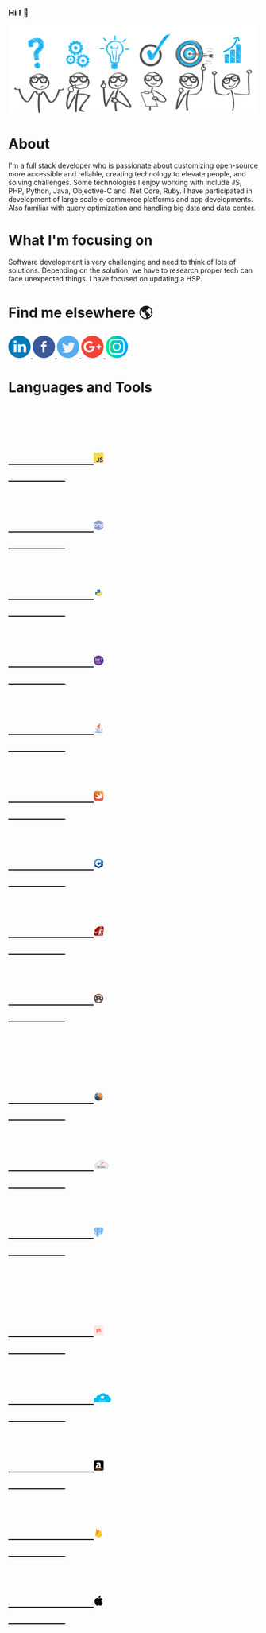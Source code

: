### Hi ! 👋

<img src="img/1.png">

###
<h1>About</h1>
I'm a full stack developer who is passionate about customizing open-source more accessible and reliable, creating technology to elevate people, and solving challenges. Some technologies I enjoy working with include JS, PHP, Python, Java, Objective-C and .Net Core, Ruby. I have participated in development of large scale e-commerce platforms and app developments. Also familiar with query optimization and handling big data and data center.

###

<h1>What I'm focusing on</h1>

Software development is very challenging and need to think of lots of solutions. Depending on the solution, we have to research proper tech can face unexpected things. I have focused on updating a HSP.

###
<h1>Find me elsewhere 🌎</h1>

<p>
    <a href="https://www.linkedin.com/in/jo-yong-ji-44a3171bb/" rel="nofollow">
        <img src="img/linkedin.png" width="45">
    </a>
    <a href="https://www.facebook.com/joyong.ji" rel="nofollow">
        <img src="img/facebook.png" width="45">
    </a>
    <a href="https://twitter.com/JiJoyong" rel="nofollow">
        <img src="img/twitter.png" width="45">
    </a>
    <a href="mailto:expertgit@gmail.com" rel="nofollow">
        <img src="img/google-plus.png" width="45">
    </a>
    <a href="https://www.instagram.com/joyong.ji/" rel="nofollow">
        <img src="img/instagram.png" width="45">
    </a>
</p>

###

<h1>Languages and Tools<h1>

<p>
    <code>
        <a target="_blank" rel="noopener noreferrer" href="https://www.javascript.com/">
            <img height="20" src="img/javascript.png" style="max-width:100%;">
        </a>
    </code>
    <code>
        <a target="_blank" rel="noopener noreferrer" href="https://www.php.net/">
            <img height="20" src="img/php.png" style="max-width:100%;">
        </a>
    </code>
    <code>
        <a target="_blank" rel="noopener noreferrer" href="https://www.python.org/">
            <img height="20" src="img/python.png" style="max-width:100%;">
        </a>
    </code>
    <code>
        <a target="_blank" rel="noopener noreferrer" href="https://dotnet.microsoft.com">
            <img height="20" src="img/aspnet.png" style="max-width:100%;">
        </a>
    </code>
    <code>
        <a target="_blank" rel="noopener noreferrer" href="https://www.java.com/">
            <img height="20" src="img/java.png" style="max-width:100%;">
        </a>
    </code>
    <code>
        <a target="_blank" rel="noopener noreferrer" href="https://swift.org/">
            <img height="20" src="img/swift.png" style="max-width:100%;">
        </a>
    </code>
    <code>
        <a target="_blank" rel="noopener noreferrer" href="http://www.cplusplus.com/">
            <img height="20" src="img/cpp.png" style="max-width:100%;">
        </a>
    </code>
    <code>
        <a target="_blank" rel="noopener noreferrer" href="https://rubyonrails.org/">
            <img height="20" src="img/ror.png" style="max-width:100%;">
        </a>
    </code>
    <code>
        <a target="_blank" rel="noopener noreferrer" href="https://www.rust-lang.org/">
            <img height="20" src="img/rust.png" style="max-width:100%;">
        </a>
    </code>
</p>
<p>
    <code>
        <a target="_blank" rel="noopener noreferrer" href="https://www.mysql.com/">
            <img height="20" src="img/mysql.png" style="max-width:100%;">
        </a>
    </code> 
    <code>
        <a target="_blank" rel="noopener noreferrer" href="https://www.mssqltips.com/">
            <img height="20" src="img/mssql.png" style="max-width:100%;">
        </a>
    </code>
    </code> 
    <code>
        <a target="_blank" rel="noopener noreferrer" href="https://www.postgresql.org/">
            <img height="20" src="img/postgresql.png" style="max-width:100%;">
        </a>
    </code> 
</p>
<p>
    <code>
        <a target="_blank" rel="noopener noreferrer" href="https://www.github.com/">
            <img height="20" src="img/git.png" style="max-width:100%;">
        </a>
    </code>
    <code>
        <a target="_blank" rel="noopener noreferrer" href="https://azure.microsoft.com/">
            <img height="20" src="img/azure.png" style="max-width:100%;">
        </a>
    </code>
    <code>
        <a target="_blank" rel="noopener noreferrer" href="https://aws.amazon.com/">
            <img height="20" src="img/amazon.png" style="max-width:100%;">
        </a>
    </code>
    <code>
        <a target="_blank" rel="noopener noreferrer" href="https://firebase.google.com/">
            <img height="20" src="img/firebase.png" style="max-width:100%;">
        </a>
    </code>
    <code>
        <a target="_blank" rel="noopener noreferrer" href="https://www.apple.com/">
            <img height="20" src="img/apple.png" style="max-width:100%;">
        </a>
    </code>
</p>






<!--
**expert-git/expert-git** is a ✨ _special_ ✨ repository because its `README.md` (this file) appears on your GitHub profile.

Here are some ideas to get you started:

- 🔭 I’m currently working on ...
- 🌱 I’m currently learning ...
- 👯 I’m looking to collaborate on ...
- 🤔 I’m looking for help with ...
- 💬 Ask me about ...
- 📫 How to reach me: ...
- 😄 Pronouns: ...
- ⚡ Fun fact: ...
-->
